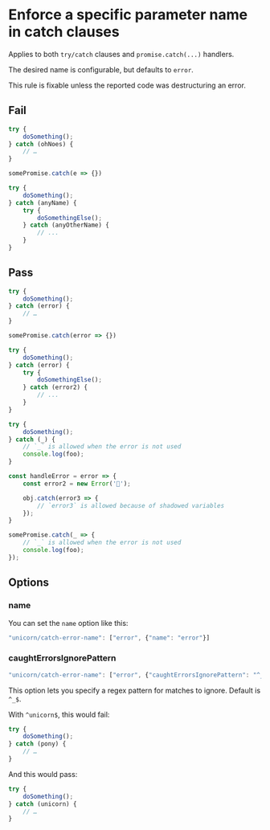 # Enforce a specific parameter name in catch clauses

Applies to both `try/catch` clauses and `promise.catch(...)` handlers.

The desired name is configurable, but defaults to `error`.

This rule is fixable unless the reported code was destructuring an error.


## Fail

```js
try {
	doSomething();
} catch (ohNoes) {
	// …
}
```

```js
somePromise.catch(e => {})
```

```js
try {
	doSomething();
} catch (anyName) {
	try {
		doSomethingElse();
	} catch (anyOtherName) {
		// ...
	}
}
```


## Pass

```js
try {
	doSomething();
} catch (error) {
	// …
}
```

```js
somePromise.catch(error => {})
```

```js
try {
	doSomething();
} catch (error) {
	try {
		doSomethingElse();
	} catch (error2) {
		// ...
	}
}
```

```js
try {
	doSomething();
} catch (_) {
	// `_` is allowed when the error is not used
	console.log(foo);
}
```

```js
const handleError = error => {
	const error2 = new Error('🦄');

	obj.catch(error3 => {
		// `error3` is allowed because of shadowed variables
	});
}
```

```js
somePromise.catch(_ => {
	// `_` is allowed when the error is not used
	console.log(foo);
});
```


## Options

### name

You can set the `name` option like this:

```js
"unicorn/catch-error-name": ["error", {"name": "error"}]
```

### caughtErrorsIgnorePattern

```js
"unicorn/catch-error-name": ["error", {"caughtErrorsIgnorePattern": "^_$"}]
```

This option lets you specify a regex pattern for matches to ignore. Default is `^_$`.

With `^unicorn$`, this would fail:

```js
try {
	doSomething();
} catch (pony) {
	// …
}
```

And this would pass:

```js
try {
	doSomething();
} catch (unicorn) {
	// …
}
```
